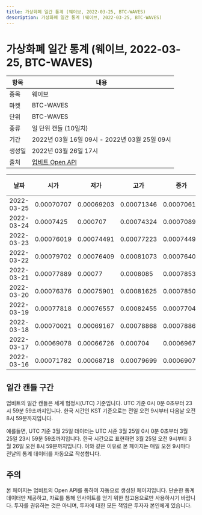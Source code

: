 ```yaml
---
title: 가상화폐 일간 통계 (웨이브, 2022-03-25, BTC-WAVES)
description: 가상화폐 일간 통계 (웨이브, 2022-03-25, BTC-WAVES)
---
```


가상화폐 일간 통계 (웨이브, 2022-03-25, BTC-WAVES)
===

|항목|내용|
|--|--|
|종목|웨이브|
|마켓|BTC-WAVES|
|단위|BTC-WAVES|
|종류|일 단위 캔들 (10일치)|
|기간|2022년 03월 16일 09시 - 2022년 03월 25일 09시|
|생성일|2022년 03월 26일 17시|
|출처|[업비트 Open API](https://docs.upbit.com)|


|날짜|시가|저가|고가|종가|비고|
|--|--|--|--|--|--|
|2022-03-25|0.00070707|0.00069203|0.00071346|0.00070614|    |
|2022-03-24|0.0007425|0.000707|0.00074324|0.00070891|    |
|2022-03-23|0.00076019|0.00074491|0.00077223|0.00074491|    |
|2022-03-22|0.00079702|0.00076409|0.00081073|0.00076409|    |
|2022-03-21|0.00077889|0.00077|0.0008085|0.00078535|    |
|2022-03-20|0.00076376|0.00075901|0.00081625|0.00078507|    |
|2022-03-19|0.00077818|0.00076557|0.00082455|0.00077042|    |
|2022-03-18|0.00070021|0.00069167|0.00078868|0.00078868|    |
|2022-03-17|0.00069078|0.00066726|0.000704|0.00069679|    |
|2022-03-16|0.00071782|0.00068718|0.00079699|0.00069078|    |


일간 캔들 구간
---
업비트의 일간 캔들은 세계 협정시(UTC) 기준입니다. 
UTC 기준 0시 0분 0초부터 23시 59분 59초까지입니다. 
한국 시간인 KST 기준으로는 전일 오전 9시부터 다음날 오전 8시 59분까지입니다. 


예를들면, UTC 기준 3월 25일 데이터는 UTC 시준 3월 25일 0시 0분 0초부터 3월 25일 23시 59분 59초까지입니다. 
한국 시간으로 표현하면 3월 25일 오전 9시부터 3월 26일 오전 8시 59분까지입니다. 
이와 같은 이유로 본 페이지는 매일 오전 9시마다 전날의 통계 데이터를 자동으로 작성합니다. 


주의
---


본 페이지는 업비트의 Open API를 통하여 자동으로 생성된 페이지입니다. 
단순한 통계 데이터만 제공하고, 자료를 통해 인사이트를 얻기 위한 참고용으로만 사용하시기 바랍니다. 
투자를 권유하는 것은 아니며, 투자에 대한 모든 책임은 투자자 본인에게 있습니다. 
